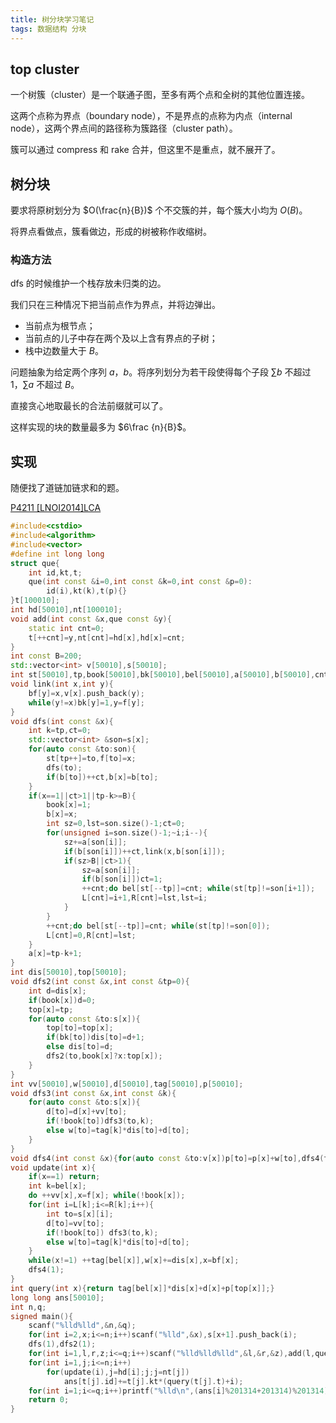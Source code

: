 ```yaml
---
title: 树分块学习笔记
tags: 数据结构 分块
---
```


## top cluster

一个树簇（$\text{cluster}$）是一个联通子图，至多有两个点和全树的其他位置连接。

这两个点称为界点（$\text{boundary node}$），不是界点的点称为内点（$\text{internal node}$），这两个界点间的路径称为簇路径（$\text{cluster path}$）。

簇可以通过 $\text{compress}$ 和 $\text{rake}$ 合并，但这里不是重点，就不展开了。

## 树分块

要求将原树划分为 $O(\frac{n}{B})$ 个不交簇的并，每个簇大小均为 $O(B)$。

将界点看做点，簇看做边，形成的树被称作收缩树。

### 构造方法

$\text{dfs}$ 的时候维护一个栈存放未归类的边。

我们只在三种情况下把当前点作为界点，并将边弹出。

- 当前点为根节点；
- 当前点的儿子中存在两个及以上含有界点的子树；
- 栈中边数量大于 $B$。

问题抽象为给定两个序列 $a$，$b$。将序列划分为若干段使得每个子段 $\sum b$ 不超过 $1$，$\sum a$ 不超过 $B$。

直接贪心地取最长的合法前缀就可以了。

这样实现的块的数量最多为 $6\frac {n}{B}$。

## 实现

随便找了道链加链求和的题。

[P4211 [LNOI2014]LCA](https://www.luogu.com.cn/problem/P4211)

```cpp
#include<cstdio>
#include<algorithm>
#include<vector>
#define int long long
struct que{
	int id,kt,t;
	que(int const &i=0,int const &k=0,int const &p=0):
		id(i),kt(k),t(p){}
}t[100010];
int hd[50010],nt[100010];
void add(int const &x,que const &y){
	static int cnt=0;
	t[++cnt]=y,nt[cnt]=hd[x],hd[x]=cnt;
}
int const B=200;
std::vector<int> v[50010],s[50010];
int st[50010],tp,book[50010],bk[50010],bel[50010],a[50010],b[50010],cnt,f[50010],bf[50010],L[50010],R[50010];
void link(int x,int y){
	bf[y]=x,v[x].push_back(y);
	while(y!=x)bk[y]=1,y=f[y];
}
void dfs(int const &x){
	int k=tp,ct=0;
	std::vector<int> &son=s[x]; 
	for(auto const &to:son){
		st[tp++]=to,f[to]=x;
		dfs(to);
		if(b[to])++ct,b[x]=b[to];
	}
	if(x==1||ct>1||tp-k>=B){
		book[x]=1;
		b[x]=x;
		int sz=0,lst=son.size()-1;ct=0;
		for(unsigned i=son.size()-1;~i;i--){
			sz+=a[son[i]];
			if(b[son[i]])++ct,link(x,b[son[i]]);
			if(sz>B||ct>1){
				sz=a[son[i]];
				if(b[son[i]])ct=1;
				++cnt;do bel[st[--tp]]=cnt; while(st[tp]!=son[i+1]);
				L[cnt]=i+1,R[cnt]=lst,lst=i; 
			}
		}
		++cnt;do bel[st[--tp]]=cnt; while(st[tp]!=son[0]);
		L[cnt]=0,R[cnt]=lst; 
	}
	a[x]=tp-k+1;
}
int dis[50010],top[50010];
void dfs2(int const &x,int const &tp=0){
	int d=dis[x];
	if(book[x])d=0;
	top[x]=tp;
	for(auto const &to:s[x]){
		top[to]=top[x];
		if(bk[to])dis[to]=d+1;
		else dis[to]=d;
		dfs2(to,book[x]?x:top[x]);
	}
}
int vv[50010],w[50010],d[50010],tag[50010],p[50010];
void dfs3(int const &x,int const &k){
	for(auto const &to:s[x]){
		d[to]=d[x]+vv[to];
		if(!book[to])dfs3(to,k);
		else w[to]=tag[k]*dis[to]+d[to];
	}
}
void dfs4(int const &x){for(auto const &to:v[x])p[to]=p[x]+w[to],dfs4(to);}
void update(int x){
	if(x==1) return;
	int k=bel[x];
	do ++vv[x],x=f[x]; while(!book[x]);
	for(int i=L[k];i<=R[k];i++){
		int to=s[x][i];
		d[to]=vv[to];
		if(!book[to]) dfs3(to,k);
		else w[to]=tag[k]*dis[to]+d[to];
	}
	while(x!=1) ++tag[bel[x]],w[x]+=dis[x],x=bf[x];
	dfs4(1);
}
int query(int x){return tag[bel[x]]*dis[x]+d[x]+p[top[x]];}
long long ans[50010];
int n,q;
signed main(){
	scanf("%lld%lld",&n,&q);
	for(int i=2,x;i<=n;i++)scanf("%lld",&x),s[x+1].push_back(i);
	dfs(1),dfs2(1);
	for(int i=1,l,r,z;i<=q;i++)scanf("%lld%lld%lld",&l,&r,&z),add(l,que(i,-1,z+1)),add(r+1,que(i,1,z+1));
	for(int i=1,j;i<=n;i++)
		for(update(i),j=hd[i];j;j=nt[j])
			ans[t[j].id]+=t[j].kt*(query(t[j].t)+i);
	for(int i=1;i<=q;i++)printf("%lld\n",(ans[i]%201314+201314)%201314);
	return 0;
}
```



